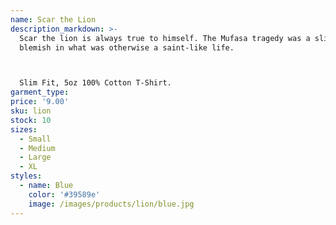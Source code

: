 ```yaml
---
name: Scar the Lion
description_markdown: >-
  Scar the lion is always true to himself. The Mufasa tragedy was a slight
  blemish in what was otherwise a saint-like life.



  Slim Fit, 5oz 100% Cotton T-Shirt.
garment_type:
price: '9.00'
sku: lion
stock: 10
sizes:
  - Small
  - Medium
  - Large
  - XL
styles:
  - name: Blue
    color: '#39589e'
    image: /images/products/lion/blue.jpg
---
```

